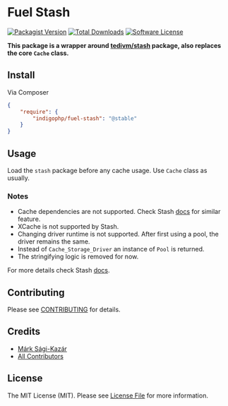 # Fuel Stash

[![Packagist Version](https://img.shields.io/packagist/v/indigophp/fuel-stash.svg?style=flat-square)](https://packagist.org/packages/indigophp/fuel-stash)
[![Total Downloads](https://img.shields.io/packagist/dt/indigophp/fuel-stash.svg?style=flat-square)](https://packagist.org/packages/indigophp/fuel-stash)
[![Software License](https://img.shields.io/badge/license-MIT-brightgreen.svg?style=flat-square)](LICENSE)

**This package is a wrapper around [tedivm/stash](https://github.com/tedious/Stash) package, also replaces the core `Cache` class.**


## Install

Via Composer

``` json
{
    "require": {
        "indigophp/fuel-stash": "@stable"
    }
}
```


## Usage

Load the `stash` package before any cache usage. Use `Cache` class as usually.

### Notes

* Cache dependencies are not supported. Check Stash [docs](http://www.stashphp.com/Grouping.html) for similar feature.
* XCache is not supported by Stash.
* Changing driver runtime is not supported. After first using a pool, the driver remains the same.
* Instead of `Cache_Storage_Driver` an instance of `Pool` is returned.
* The stringifying logic is removed for now.

For more details check Stash [docs](http://www.stashphp.com/).


## Contributing

Please see [CONTRIBUTING](https://github.com/indigophp/fuel-stash/blob/develop/CONTRIBUTING.md) for details.


## Credits

- [Márk Sági-Kazár](https://github.com/sagikazarmark)
- [All Contributors](https://github.com/indigophp/fuel-stash/contributors)


## License

The MIT License (MIT). Please see [License File](https://github.com/indigophp/fuel-stash/blob/develop/LICENSE) for more information.
